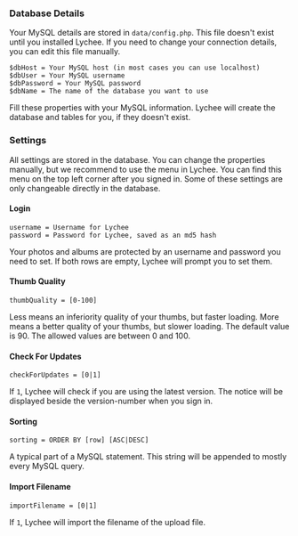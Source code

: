 ### Database Details

Your MySQL details are stored in `data/config.php`. This file doesn't exist until you installed Lychee. If you need to change your connection details, you can edit this file manually.



	$dbHost = Your MySQL host (in most cases you can use localhost)
	$dbUser = Your MySQL username
	$dbPassword = Your MySQL password
	$dbName = The name of the database you want to use

Fill these properties with your MySQL information. Lychee will create the database and tables for you, if they doesn't exist.

### Settings

All settings are stored in the database. You can change the properties manually, but we recommend to use the menu in Lychee. You can find this menu on the top left corner after you signed in. Some of these settings are only changeable directly in the database.

#### Login

	username = Username for Lychee
	password = Password for Lychee, saved as an md5 hash

Your photos and albums are protected by an username and password you need to set. If both rows are empty, Lychee will prompt you to set them. 

#### Thumb Quality

	thumbQuality = [0-100]

Less means an inferiority quality of your thumbs, but faster loading. More means a better quality of your thumbs, but slower loading. The default value is 90. The allowed values are between 0 and 100.

#### Check For Updates

	checkForUpdates = [0|1]
	
If `1`, Lychee will check if you are using the latest version. The notice will be displayed beside the version-number when you sign in.

#### Sorting

	sorting = ORDER BY [row] [ASC|DESC]

A typical part of a MySQL statement. This string will be appended to mostly every MySQL query.

#### Import Filename

	importFilename = [0|1]

If `1`, Lychee will import the filename of the upload file.